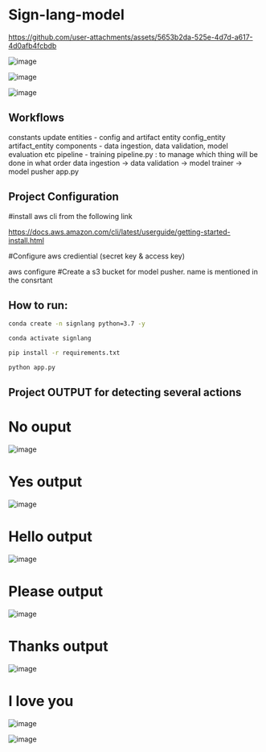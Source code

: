 # Sign-lang-model

https://github.com/user-attachments/assets/5653b2da-525e-4d7d-a617-4d0afb4fcbdb


![image](https://github.com/user-attachments/assets/e226d0db-e69d-4617-9770-daf05e715384)

![image](https://github.com/user-attachments/assets/c7d4c1e0-57af-4855-9e1a-f75770490068)

![image](https://github.com/user-attachments/assets/7cb31ea7-58ed-4829-b615-0183794c5354)

## Workflows
constants
update entities - config and artifact entity
config_entity
artifact_entity
components - data ingestion, data validation, model evaluation etc
pipeline - training pipeline.py : to manage which thing will be done in what order
data ingestion -> data validation -> model trainer -> model pusher 
app.py


## Project Configuration

#install aws cli from the following link

https://docs.aws.amazon.com/cli/latest/userguide/getting-started-install.html

#Configure aws crediential (secret key & access key)

aws configure
#Create a s3 bucket for model pusher. name is mentioned in the consrtant


## How to run:
```bash
conda create -n signlang python=3.7 -y
```
```bash
conda activate signlang
```
```bash
pip install -r requirements.txt
```
```bash
python app.py
```
## Project OUTPUT for detecting several actions

# No ouput
![image](https://github.com/user-attachments/assets/10c0cfb5-9538-4560-93fb-cd5e7fca0c44)


# Yes output
![image](https://github.com/user-attachments/assets/ac7fa04a-34c7-49c1-84c8-4bc92616f097)


# Hello output
![image](https://github.com/user-attachments/assets/83227deb-07c9-4c94-838c-6509d7ba23df)


# Please output
![image](https://github.com/user-attachments/assets/543d7abc-fa58-4a18-8208-10fcdf5960de)

# Thanks output
![image](https://github.com/user-attachments/assets/ceac64c8-1906-472b-8f41-64722a333407)


# I love you 
![image](https://github.com/user-attachments/assets/28997ede-a733-4837-94da-659d164e382b)

![image](https://github.com/user-attachments/assets/7eef436a-f10c-4232-bac6-34ec6b093840)



